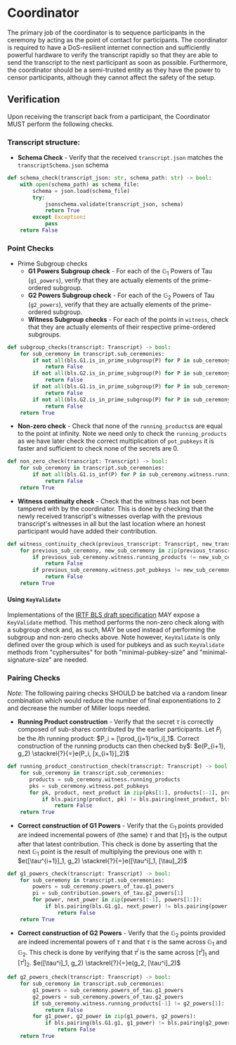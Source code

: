 # Coordinator

The primary job of the coordinator is to sequence participants in the ceremony by acting as the point of contact for participants. The coordinator is required to have a DoS-resilient internet connection and sufficiently powerful hardware to verify the transcript rapidly so that they are able to send the transcript to the next participant as soon as possible. Furthermore, the coordinator should be a semi-trusted entity as they have the power to censor participants, although they cannot affect the safety of the setup.

## Verification

Upon receiving the transcript back from a participant, the Coordinator MUST perform the following checks.

### Transcript structure:

- __Schema Check__ - Verify that the received `transcript.json` matches the `transcriptSchema.json` schema
```python
def schema_check(transcript_json: str, schema_path: str) -> bool:
    with open(schema_path) as schema_file:
        schema = json.load(schema_file)
        try:
            jsonschema.validate(transcript_json, schema)
            return True
        except Exception:
            pass
    return False
```

### Point Checks

- Prime Subgroup checks
    - __G1 Powers Subgroup check__ - For each of the $\mathbb{G}_1$ Powers of Tau (`g1_powers`), verify that they are actually elements of the prime-ordered subgroup.
    - __G2 Powers Subgroup check__ - For each of the $\mathbb{G}_2$ Powers of Tau (`g2_powers`), verify that they are actually elements of the prime-ordered subgroup.
    - __Witness Subgroup checks__ - For each of the points in `witness`, check that they are actually elements of their respective prime-ordered subgroups.

```python
def subgroup_checks(transcript: Transcript) -> bool:
    for sub_ceremony in transcript.sub_ceremonies:
        if not all(bls.G1.is_in_prime_subgroup(P) for P in sub_ceremony.powers_of_tau.g1_powers):
            return False
        if not all(bls.G2.is_in_prime_subgroup(P) for P in sub_ceremony.powers_of_tau.g2_powers):
            return False
        if not all(bls.G1.is_in_prime_subgroup(P) for P in sub_ceremony.witness.running_products):
            return False
        if not all(bls.G2.is_in_prime_subgroup(P) for P in sub_ceremony.witness.pot_pubkeys):
            return False
    return True
```

- __Non-zero check__ - Check that none of the `running_products`s are equal to the point at infinity. Note we need only to check the `running_products` as we have later check the correct multiplication of `pot_pubkeys` it is faster and sufficient to check none of the secrets are 0.
```python
def non_zero_check(transcript: Transcript) -> bool:
    for sub_ceremony in transcript.sub_ceremonies:
        if not all(bls.G1.is_inf(P) for P in sub_ceremony.witness.running_products):
            return False
    return True
```

- __Witness continuity check__ - Check that the witness has not been tampered with by the coordinator. This is done by checking that the newly received transcript's witnesses overlap with the previous transcript's witnesses in all but the last location where an honest participant would have added their contribution.

```python
def witness_continuity_check(previous_transcript: Transcript, new_transcript: Transcript) -> bool:
    for previous_sub_ceremony, new_sub_ceremony in zip(previous_transcript.sub_ceremonies, new_transcript.sub_ceremonies):
        if previous_sub_ceremony.witness.running_products != new_sub_ceremony.witness.running_products[:-1]:
            return False
        if previous_sub_ceremony.witness.pot_pubkeys != new_sub_ceremony.witness.pot_pubkeys[:-1]:
            return False
    return True
```

#### Using `KeyValidate`

Implementations of the [IRTF BLS draft specification](https://datatracker.ietf.org/doc/html/draft-irtf-cfrg-bls-signature-04#section-2.5) MAY expose a `KeyValidate` method. This method performs the non-zero check along with a subgroup check and, as such, MAY be used instead of performing the subgroup and non-zero checks above. Note however, `KeyValidate` is only defined over the group which is used for pubkeys and as such `KeyValidate` methods from "cyphersuites" for both "minimal-pubkey-size" and "minimal-signature-size" are needed. 

### Pairing Checks

_Note:_ The following pairing checks SHOULD be batched via a random linear combination which would reduce the number of final exponentiations to 2 and decrease the number of Miller loops needed.

- __Running Product construction__ - Verify that the secret $\tau$ is correctly composed of sub-shares contributed by the earlier participants. Let $P_i$ be the $i$th running product: $P_i = [\prod_{j=1}^ix_i]_1$. Correct construction of the running products can then checked by$: $e(P_{i+1}, g_2) \stackrel{?}{=}e(P_i, [x_{i+1}]_2)$

```python
def running_product_construction_check(transcript: Transcript) -> bool:
    for sub_ceremony in transcript.sub_ceremonies:
       products = sub_ceremony.witness.running_products
       pks = sub_ceremony.witness.pot_pubkeys
       for pk, product, next_product in zip(pks[1:], products[:-1], products[1:]):
           if bls.pairing(product, pk) != bls.pairing(next_product, bls.G2.g2):
               return False
    return True
```

- __Correct construction of G1 Powers__ - Verify that the $\mathbb{G}_1$ points provided are indeed incremental powers of (the same) $\tau$ and that $[\tau]_1$ is the output after that latest contribution. This check is done by asserting that the next $\mathbb{G}_1$ point is the result of multiplying the previous one with $\tau$: $e([\tau^{i+1}]_1, g_2) \stackrel{?}{=}e([\tau^i]_1, [\tau]_2)$

```python
def g1_powers_check(transcript: Transcript) -> bool:
    for sub_ceremony in transcript.sub_ceremonies:
        powers = sub_ceremony.powers_of_tau.g1_powers
        pi = sub_contribution.powers_of_tau.g2_powers[1]
        for power, next_power in zip(powers[:-1], powers[1:]):
            if bls.pairing(bls.G1.g1, next_power) != bls.pairing(power, pi):
                return False
    return True
```

- __Correct construction of G2 Powers__ - Verify that the $\mathbb{G}_2$ points provided are indeed incremental powers of $\tau$ and that $\tau$ is the same across $\mathbb{G}_1$ and $\mathbb{G}_2$. This check is done by verifying that $\tau^i$ is the same across $[\tau^i]_1$ and $[\tau^i]_2$. $e([\tau^i]_1, g_2) \stackrel{?}{=}e(g_2, [\tau^i]_2)$

```python
def g2_powers_check(transcript: Transcript) -> bool:
    for sub_ceremony in transcript.sub_ceremonies:
        g1_powers = sub_ceremony.powers_of_tau.g1_powers
        g2_powers = sub_ceremony.powers_of_tau.g2_powers
        if sub_ceremony.witness.running_products[-1] != g2_powers[1]:
            return False
        for g1_power, g2_power in zip(g1_powers, g2_powers):
            if bls.pairing(bls.G1.g1, g1_power) != bls.pairing(g2_power, bls.G2.g2):
                return False
    return True
```

